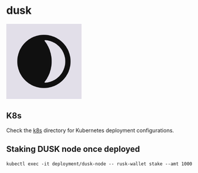 # dusk

![DUSK Network](assets/dusk.png?raw=true "DUSK Network")

## K8s

Check the [k8s](./k8s) directory for Kubernetes deployment configurations.

## Staking DUSK node once deployed

```shell
kubectl exec -it deployment/dusk-node -- rusk-wallet stake --amt 1000
```